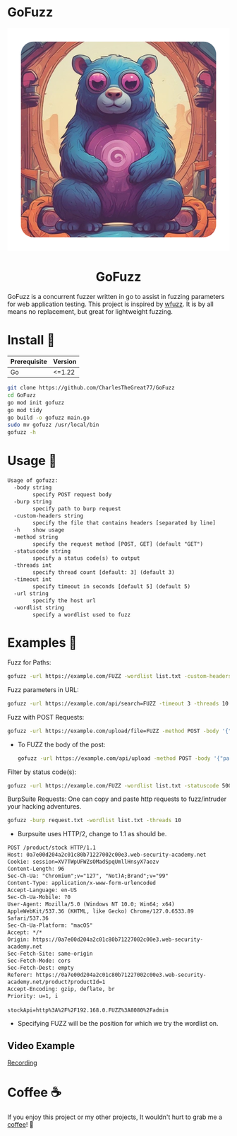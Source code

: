 # GoFuzz

<div align="center">

  <img src="assets/logo.png" alt="logo" width="auto" height="auto" />
  <h1>GoFuzz</h1>
</div>
GoFuzz is a concurrent fuzzer written in go to assist in fuzzing parameters for web application testing. This project is inspired by <a href="https://github.com/xmendez/wfuzz">wfuzz</a>. It is by all means no replacement, but great for lightweight fuzzing.

# Install 🚀
| Prerequisite | Version |
|--------------|---------|
| Go           |  <=1.22 |

```bash
git clone https://github.com/CharlesTheGreat77/GoFuzz
cd GoFuzz
go mod init gofuzz
go mod tidy
go build -o gofuzz main.go
sudo mv gofuzz /usr/local/bin
gofuzz -h
```

# Usage 🧠
```
Usage of gofuzz:
  -body string
    	specify POST request body
  -burp string
    	specify path to burp request
  -custom-headers string
    	specify the file that contains headers [separated by line]
  -h	show usage
  -method string
    	specify the request method [POST, GET] (default "GET")
  -statuscode string
    	specify a status code(s) to output
  -threads int
    	specify thread count [default: 3] (default 3)
  -timeout int
    	specify timeout in seconds [default 5] (default 5)
  -url string
    	specify the host url
  -wordlist string
    	specify a wordlist used to fuzz
```

# Examples 🦫
Fuzz for Paths:
```bash
gofuzz -url https://example.com/FUZZ -wordlist list.txt -custom-headers headers.txt
```

Fuzz parameters in URL:
```bash
gofuzz -url https://example.com/api/search=FUZZ -timeout 3 -threads 10 -wordlist list.txt
```

Fuzz with POST Requests:
```bash
gofuzz -url https://example.com/upload/file=FUZZ -method POST -body '{"test": "123456"}' -custom-headers headers.txt -wordlist list.txt
```
* To FUZZ the body of the post:
    ```bash
    gofuzz -url https://example.com/api/upload -method POST -body '{"payload": "FUZZ"}' -custom-headers headers.txt -wordlist list.txt
    ```

Filter by status code(s):
```bash
gofuzz -url https://example.com/FUZZ -wordlist list.txt -statuscode 500,200,403,303
```

BurpSuite Requests:
One can copy and paste http requests to fuzz/intruder your hacking adventures.
```bash
gofuzz -burp request.txt -wordlist list.txt -threads 10
```
* Burpsuite uses HTTP/2, change to 1.1 as should be.
```
POST /product/stock HTTP/1.1
Host: 0a7e00d204a2c01c80b71227002c00e3.web-security-academy.net
Cookie: session=XV7TWpUFWZsOMadSpqUmllHnsyX7aozv
Content-Length: 96
Sec-Ch-Ua: "Chromium";v="127", "Not)A;Brand";v="99"
Content-Type: application/x-www-form-urlencoded
Accept-Language: en-US
Sec-Ch-Ua-Mobile: ?0
User-Agent: Mozilla/5.0 (Windows NT 10.0; Win64; x64) AppleWebKit/537.36 (KHTML, like Gecko) Chrome/127.0.6533.89 Safari/537.36
Sec-Ch-Ua-Platform: "macOS"
Accept: */*
Origin: https://0a7e00d204a2c01c80b71227002c00e3.web-security-academy.net
Sec-Fetch-Site: same-origin
Sec-Fetch-Mode: cors
Sec-Fetch-Dest: empty
Referer: https://0a7e00d204a2c01c80b71227002c00e3.web-security-academy.net/product?productId=1
Accept-Encoding: gzip, deflate, br
Priority: u=1, i

stockApi=http%3A%2F%2F192.168.0.FUZZ%3A8080%2Fadmin
```
* Specifying FUZZ will be the position for which we try the wordlist on.

## Video Example
[Recording](https://github.com/user-attachments/assets/4d053735-9290-45e8-963c-14eb9f9221ec)




# Coffee ☕️
If you enjoy this project or my other projects, It wouldn't hurt to grab me a <a href="https://buymeacoffee.com/doobthegoober">coffee</a>! 🙏
